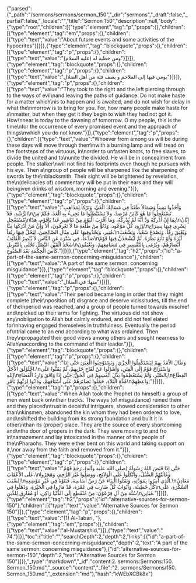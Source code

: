 {"parsed":{"_path":"/sermons/sermons/sermon_150","_dir":"sermons","_draft":false,"_partial":false,"_locale":"","title":"Sermon 150","description":null,"body":{"type":"root","children":[{"type":"element","tag":"p","props":{},"children":[{"type":"element","tag":"em","props":{},"children":[{"type":"text","value":"About future events and some activities of the hypocrites"}]}]},{"type":"element","tag":"blockquote","props":{},"children":[{"type":"element","tag":"p","props":{},"children":[{"type":"text","value":"ومن خطبة له (عليه السلام)"}]}]},{"type":"element","tag":"blockquote","props":{},"children":[{"type":"element","tag":"p","props":{},"children":[{"type":"text","value":"يومي فيها إلى الملاحم و يصف فئة من أهل الضلال"}]}]},{"type":"element","tag":"p","props":{},"children":[{"type":"text","value":"They took to the right and the left piercing through to the ways of evil\nand leaving the paths of guidance. Do not make haste for a matter which\nis to happen and is awaited, and do not wish for delay in what the\nmorrow is to bring for you. For, how many people make haste for a\nmatter, but when they get it they begin to wish they had not got it. How\nnear is today to the dawning of tomorrow. O my people, this is the time\nfor the occurrence of every promised event and the approach of things\nwhich you do not know."}]},{"type":"element","tag":"p","props":{},"children":[{"type":"text","value":"Whoever from among us will be during these days will move through them\nwith a burning lamp and will tread on the footsteps of the virtuous, in\norder to unfasten knots, to free slaves, to divide the united and to\nunite the divided. He will be in concealment from people. The stalker\nwill not find his footprints even though he pursues with his eye. Then a\ngroup of people will be sharpened like the sharpening of swords by the\nblacksmith. Their sight will be brightened by revelation, the\n(delicacies of) commentary will be put in their ears and they will be\ngiven drinks of wisdom, morning and evening."}]},{"type":"element","tag":"blockquote","props":{},"children":[{"type":"element","tag":"p","props":{},"children":[{"type":"text","value":"وَأَخَذُوا يَمِيناً وَشِمَالاً ظَعْنَاً فِي مَسَالِكَ الْغَيِّ، وَتَرْكاً لِمَذَاهِبِ الرُّشْدِ، فَلاَ\nتَسْتَعْجِلُوا مَا هُوَ كَائِنٌ مُرْصَدٌ، وَلاَ تَسْتَبْطِئُوا مَا يَجِيءُ بِهِ الْغَدُ، فَكَمْ مِنْ مُسْتَعْجِل\nبِمَا إِنْ أَدْركَهُ وَدَّ أَنَّهُ لَمْ يُدْرِكْهُ، وَمَا أَقْرَبَ الْيَوْمَ مِنْ تَبَاشِيرِ غَد! يَاقَوْمِ، هذَا\nإِبَّانُ وُرُودِ كُلِّ مَوْعُود، وَدُنُوٍّ مِنْ طَلْعَةِ مَا لاَ تَعْرِفُونَ، أَلاَ وَإِنَّ مَنْ أَدْرَكَهَا مِنَّا\nيَسْرِي فِيهَا بِسِرَاج مُنِير، وَيَحْذُوفِيهَا عَلَى مِثَالِ الصَّالِحِينَ، لِيَحُلَّ فِيهَا رِبْقاً،\nوَيُعْتِقَ رِقّاً، وَيَصْدَعَ شَعْباً، وَيَشْعَبَ صَدْعاً، فِي سُتْرَة عَنِ النَّاسِ لاَ يُبْصِرُ الْقَائِفُ\nأَثَرَهُ وَلَوْ تَابَعَ نَظَرَهُ. ثُمَّ لَيُشْحَذَنَّ فِيهَا قَوْمٌ شَحْذَ الْقَيْنِ النَّصْلَ تُجْلَى بِالتَّنْزِيلِ\nأَبْصَارُهُمْ، وَيُرْمَى بِالتَّفْسِيرِ فِي مَسَامِعِهمْ، وَيُغْبَقُونَ كَأْسَ الْحِكْمَةِ بَعْدَ الصَّبُوحِ."}]}]},{"type":"element","tag":"h2","props":{"id":"a-part-of-the-same-sermon-concerning-misguidance"},"children":[{"type":"text","value":"A part of the same sermon: concerning misguidance"}]},{"type":"element","tag":"blockquote","props":{},"children":[{"type":"element","tag":"p","props":{},"children":[{"type":"text","value":"منها: في الضلال"}]}]},{"type":"element","tag":"p","props":{},"children":[{"type":"text","value":"Their period became long in order that they might complete (their\nposition of) disgrace and deserve vicissitudes, till the end of the\nperiod was reached, and a group of people turned towards mischief and\npicked up their arms for fighting. The virtuous did not show any\nobligation to Allah but calmly endured, and did not feel elated for\nhaving engaged themselves in truthfulness. Eventually the period of\ntrial came to an end according to what was ordained. Then they\npropagated their good views among others and sought nearness to Allah\naccording to the command of their leader."}]},{"type":"element","tag":"blockquote","props":{},"children":[{"type":"element","tag":"p","props":{},"children":[{"type":"text","value":"وَطَالَ الاْمَدُ بِهِمْ لِيَسْتَكْمِلُوا الْخِزْيَ، وَيَسْتَوْجِبُوا الْغِيَرَ; حَتَّى إِذَا اخْلَوْلَقَ الاْجَلُ،\nوَاسْتَرَاحَ قَوْمٌ إِلَى الْفِتَنِ، وَأَشَالُوا عَنْ لَقَاحِ حَرْبِهِمْ، لَمْ يَمُنُّوا عَلَى اللهِ\nبِالصَّبْرِ، وَلَمْ يَسْتَعْظِمُوا بَذْلَ أَنْفُسِهِمْ فِي الْحَقِّ; حَتَّى إِذَا وَافَقَ وَارِدُ الْقَضَاءِ\nانْقِطَاعَ مُدَّةِ الْبَلاَءِ، حَمَلُوا بَصَائِرَهُمْ عَلَى أَسْيَافِهمْ، وَدَانُوا لِرَبِّهِمْ بَأَمْرِ\nوَاعِظِهِمْ;"}]}]},{"type":"element","tag":"p","props":{},"children":[{"type":"text","value":"When Allah took the Prophet (to himself) a group of men went back on\ntheir tracks. The ways (of misguidance) ruined them and they placed\ntrust in deceitful intriguers, showed consideration to other than\nkinsmen, abandoned the kin whom they had been ordered to love, and\nshifted the building from its strong foundation and built it in other\nthan its (proper) place. They are the source of every shortcoming and\nthe door of gropers in the dark. They were moving to and fro in\namazement and lay intoxicated in the manner of the people of the\nPharaohs. They were either bent on this world and taking support on it,\nor away from the faith and removed from it."}]},{"type":"element","tag":"blockquote","props":{},"children":[{"type":"element","tag":"p","props":{},"children":[{"type":"text","value":"حَتَّى إِذَا قَبَضَ اللهُ رَسُولَهُ (صلى الله عليه وآله)، رَجَعَ قَوْمٌ عَلَى الاْعْقَابَ،\nوَغَالَتْهُمُ السُّبُلُ، وَاتَّكَلُوا عَلَى الْوَلاَئِجِ، وَوَصَلُوا غَيْرَ الرَّحِمِ، وَهَجَرُوا السَّبَبَ\nالَّذِي أُمِرُوا بِمَوَدَّتِهِ، وَنَقَلُوا الْبِنَاءَ عَنْ رَصِّ أَسَاسِهَ، فَبَنَوْهُ فِي غَيْرِ مَوْضِعِهِ.\nمَعَادِنُ كُلِّ خَطِيئَة، وَأَبْوَابُ كُلِّ ضَارِب فِي غَمْرَة، قَدْ مَارُوا فِي الْحَيْرَةِ، وَذَهَلُوا فِي\nالسَّكْرَةِ، عَلَى سُنَّة مِنْ آلِ فِرْعَوْنَ: مِنْ مُنْقَطِع إِلَى الدُّنْيَا رَاكِن، أَوْ مُفَارِق لِلدِّينِ\nمُبَايِن."}]}]},{"type":"element","tag":"h2","props":{"id":"alternative-sources-for-sermon-150"},"children":[{"type":"text","value":"Alternative Sources for Sermon 150"}]},{"type":"element","tag":"p","props":{},"children":[{"type":"text","value":"(1) Al-Tabari, "},{"type":"element","tag":"em","props":{},"children":[{"type":"text","value":"al-Mustarshid,"}]},{"type":"text","value":" 74."}]}],"toc":{"title":"","searchDepth":2,"depth":2,"links":[{"id":"a-part-of-the-same-sermon-concerning-misguidance","depth":2,"text":"A part of the same sermon: concerning misguidance"},{"id":"alternative-sources-for-sermon-150","depth":2,"text":"Alternative Sources for Sermon 150"}]}},"_type":"markdown","_id":"content:2. sermons:Sermons:150. Sermon_150.md","_source":"content","_file":"2. sermons/Sermons/150. Sermon_150.md","_extension":"md"},"hash":"kWEbXCBk8x"}